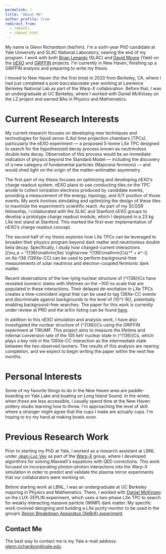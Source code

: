 ```yaml
---
permalink: /
title: "About Me"
author_profile: true
redirect_from: 
  - /about/
  - /about.html
---
```


My name is Glenn Richardson (he/him). I'm a sixth-year PhD candidate at Yale University and SLAC National Laboratory, nearing the end of my program. I work with both [Brian Lenardo](https://blenardo.sites.stanford.edu) (SLAC) and [David Moore](https://physics.yale.edu/people/david-moore) (Yale) on the [nEXO](https://nexo.llnl.gov) and [GRIFFIN](https://griffin.triumf.ca) projects. I'm currently in New Haven, finishing up a GRIFFIN analysis and preparing to write my thesis.

I moved to New Haven (for the first time) in 2020 from Berkeley, CA, where I had just completed a post-baccalaureate year working at Lawrence Berkeley National Lab as part of the Warp-X collaboration. Before that, I was an undergraduate at UC Berkeley, where I worked with Daniel McKinsey on the LZ project and earned BAs in Physics and Mathematics.

Current Research Interests
======
My current research focuses on developing new techniques and technologies for liquid xenon (LXe) time projection chambers (TPCs), particularly the nEXO experiment — a proposed 5-tonne LXe TPC designed to search for the hypothesized decay process known as neutrinoless double beta decay. Observation of this process would be an immediate indication of physics beyond the Standard Model — including the discovery of a new category of fundamental particles (Majorana fermions) — and would shed light on the origin of the matter–antimatter asymmetry.

The first part of my thesis focuses on optimizing and developing nEXO’s charge readout system. nEXO plans to use conducting tiles on the TPC anode to collect ionization electrons produced by candidate events, providing a measurement of the energy, topology, and X/Y position of those events. My work involves simulating and optimizing the design of these tiles to maximize the experiment’s scientific reach. As part of my SCGSR fellowship, I collaborated with the SLAC and Stanford nEXO groups to develop a prototype charge readout module, which I deployed in a 23 kg LXe test stand at Stanford. This marked the first-ever implementation of nEXO’s charge readout concept.

The second half of my thesis explores how LXe TPCs can be leveraged to broaden their physics program beyond dark matter and neutrinoless double beta decay. Specifically, I study how charged-current interactions  
\[(\nu_e + ^{136}\mathrm{Xe} \rightarrow ^{136}\mathrm{Cs}^* + e^-)\]  
on Xe-136 (136Xe-CC) can be used to perform background-free measurements of solar neutrinos and electron-coupled fermionic dark matter.

Recent observations of the low-lying nuclear structure of \(^{136}\)Cs have revealed isomeric states with lifetimes on the ~100 ns scale that are populated in these interactions. Their delayed de-excitation in LXe TPCs creates a time-coincident signal that can be used to tag 136Xe-CC events and discriminate against backgrounds to the level of \(10^{-9}\), potentially enabling background-free searches. The paper for this work is currently under review at PRD and the arXiv listing can be found [here](https://arxiv.org/abs/2506.22586).

In addition to this nEXO simulation and analysis work, I have also investigated the nuclear structure of \(^{136}\)Cs using the GRIFFIN experiment at TRIUMF. This project aims to measure the lifetime and internal conversion rate of the 105 keV nuclear state in \(^{136}\)Cs, which plays a key role in the 136Xe-CC interaction as the intermediate state between the two observed isomers. The results of this analysis are nearing completion, and we expect to begin writing the paper within the next few months.

Personal Interests
======
Some of my favorite things to do in the New Haven area are paddle-boarding on Yale Lake and boating on Long Island Sound. In the winter, when those are less accessible, I usually spend time at the New Haven pottery studio learning how to throw. I'm approaching the level of skill where a stranger might agree that the cups I make are actually cups. I'm hoping to try my hand at making bowls soon.

Previous Research Work
======
Prior to starting my PhD at Yale, I worked as a research assistant at LBNL under [Jean-Luc Vey](https://profiles.lbl.gov/19111-jeanluc-vay) as part of the [Warp-X](https://crd.lbl.gov/news-and-publications/news/2023/warpx-code-shines-at-the-exascale-level/) group, where I developed algorithms for solving Maxwell's equations with QED corrections. This work focused on incorporating photon–photon interactions into the Warp-X simulation in order to predict and validate the plasma mirror experiments that our collaborators were working on.

Before starting work at LBNL, I was an undergraduate at UC Berkeley majoring in Physics and Mathematics. There, I worked with [Daniel McKinsey](https://physics.berkeley.edu/people/faculty/daniel-mckinsey) on the LUX-ZEPLIN experiment, which uses a two-phase LXe TPC to search for weakly interacting massive particle (WIMP) dark matter. My specific work involved designing and building a LXe purity monitor to be used in the group’s [Xenon Breakdown Apparatus (XeBrA) experiment](https://iopscience.iop.org/article/10.1088/1748-0221/14/12/P12018).

Contact Me
------
The best way to contact me is my Yale e-mail address: glenn.richardson@yale.edu
